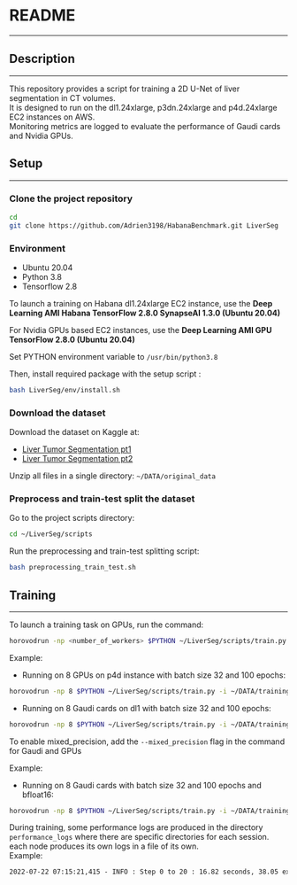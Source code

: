 # README

---

## Description

---

This repository provides a script for training a 2D U-Net of liver segmentation in CT volumes.  
It is designed to run on the dl1.24xlarge, p3dn.24xlarge and p4d.24xlarge EC2 instances on AWS.  
Monitoring metrics are logged to evaluate the performance of Gaudi cards and Nvidia GPUs.

## Setup

---

### Clone the project repository

```bash
cd
git clone https://github.com/Adrien3198/HabanaBenchmark.git LiverSeg
```

### Environment

- Ubuntu 20.04
- Python 3.8
- Tensorflow 2.8

To launch a training on Habana dl1.24xlarge EC2 instance, use the **Deep Learning AMI Habana TensorFlow 2.8.0 SynapseAI 1.3.0 (Ubuntu 20.04)**

For Nvidia GPUs based EC2 instances, use the **Deep Learning AMI GPU TensorFlow 2.8.0 (Ubuntu 20.04)**

Set PYTHON environment variable to `/usr/bin/python3.8`

Then, install required package with the setup script :

```bash
bash LiverSeg/env/install.sh
```

### Download the dataset

Download the dataset on Kaggle at:

- [Liver Tumor Segmentation pt1](https://www.kaggle.com/datasets/andrewmvd/liver-tumor-segmentation)
- [Liver Tumor Segmentation pt2](https://www.kaggle.com/datasets/andrewmvd/liver-tumor-segmentation-part-2)

Unzip all files in a single directory: `~/DATA/original_data`

### Preprocess and train-test split the dataset

Go to the project scripts directory:

```bash
cd ~/LiverSeg/scripts
```

Run the preprocessing and train-test splitting script:

```bash
bash preprocessing_train_test.sh
```

## Training

---

To launch a training task on GPUs, run the command:

```bash
horovodrun -np <number_of_workers> $PYTHON ~/LiverSeg/scripts/train.py -i ~/DATA/training_data -instance <instance_type {dl1n, p4d, p3dn}> -bs <batch_size> -e <number_of_epochs> -l <tensorboard_log_dir>

```

Example:

- Running on 8 GPUs on p4d instance with batch size 32 and 100 epochs:

```bash
horovodrun -np 8 $PYTHON ~/LiverSeg/scripts/train.py -i ~/DATA/training_data -instance p4d -bs 32 -e 100 -l tensorboard_logs
```

- Running on 8 Gaudi cards on dl1 with batch size 32 and 100 epochs:

```bash
horovodrun -np 8 $PYTHON ~/LiverSeg/scripts/train.py -i ~/DATA/training_data -instance dl1 -bs 32 -e 100 -l tensorboard_logs --gaudi

```

To enable mixed_precision, add the `--mixed_precision` flag in the command for Gaudi and GPUs

Example:

- Running on 8 Gaudi cards with batch size 32 and 100 epochs and bfloat16:

```bash
horovodrun -np 8 $PYTHON ~/LiverSeg/scripts/train.py -i ~/DATA/training_data -instance dl1 -bs 32 -e 100 -l tensorboard_logs --mixed_precision

```

During training, some performance logs are produced in the directory `performance_logs` where there are specific directories for each session. each node produces its own logs in a file of its own.  
Example:

```txt
2022-07-22 07:15:21,415 - INFO : Step 0 to 20 : 16.82 seconds, 38.05 examples/sec
```
